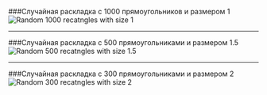 ﻿###Случайная раскладка с 1000 прямоугольников и размером 1
![Random 1000 recatngles with size 1](/random-count1000-scale1.png "Random 1000 recatngles with size 1")

---

###Случайная раскладка с 500 прямоугольниками и размером 1.5 
![Random 500 recatngles with size 1.5](/random-count500-scale1,5.png "Random 500 recatngles with size 1.5")

---

###Случайная раскладка с 300 прямоугольниками и размером 2
![Random 300 recatngles with size 2](/random-count300-scale2.png "Random 300 recatngles with size 2")